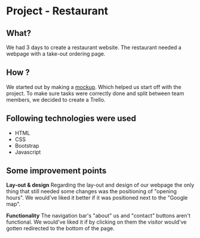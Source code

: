 # Project - Restaurant


## What? 

We had 3 days to create a restaurant website.
The restaurant needed a webpage with a take-out ordering page.

## How ?

We started out by making a [mockup](https://www.canva.com/design/DAEPrup5J4w/BncNalsDaQT6Lottj7u0Jg/view#6).
Which helped us start off with the project.
To make sure tasks were correctly done and split between
team members, we decided to create a Trello.
 

## Following technologies were used 

* HTML
* CSS 
* Bootstrap 
* Javascript 

## Some improvement points

**Lay-out & design**
Regarding the lay-out and design of our webpage the only thing that
still needed some changes was the positioning of "opening hours".
We would've liked it better if it was positioned next to the "Google map".

**Functionality**
The navigation bar's "about" us and "contact" buttons aren't functional.
We would've liked it if by clicking on them the visitor would've gotten redirected 
to the bottom of the page.









